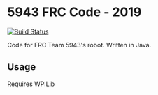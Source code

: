 # 5943 FRC Code - 2019 
[![Build Status](https://dev.azure.com/thebadnewsgears5943/FRC-2019/_apis/build/status/FRC%202019%20CI?branchName=master)](https://dev.azure.com/thebadnewsgears5943/FRC-2019/_build/latest?definitionId=6&branchName=master)

Code for FRC Team 5943's robot. Written in Java.
## Usage
Requires WPILib
